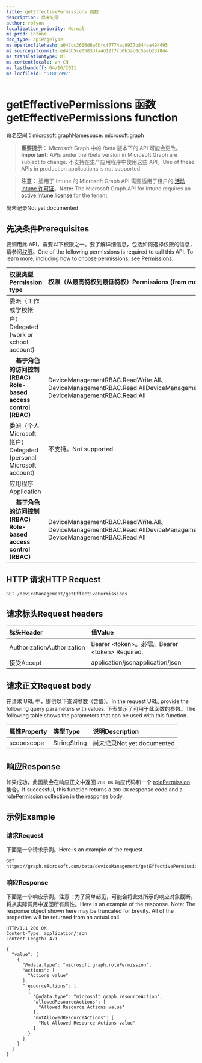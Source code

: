 ```yaml
---
title: getEffectivePermissions 函数
description: 尚未记录
author: rolyon
localization_priority: Normal
ms.prod: intune
doc_type: apiPageType
ms.openlocfilehash: a047cc3606d6a6bfcf7774ac8937b844aa494495
ms.sourcegitcommit: ed45b5ce0583dfa4d12f7cb0b3ac0c5aeb2318d4
ms.translationtype: MT
ms.contentlocale: zh-CN
ms.lasthandoff: 04/16/2021
ms.locfileid: "51865997"
---
```

# <a name="geteffectivepermissions-function"></a><span data-ttu-id="700e4-103">getEffectivePermissions 函数</span><span class="sxs-lookup"><span data-stu-id="700e4-103">getEffectivePermissions function</span></span>

<span data-ttu-id="700e4-104">命名空间：microsoft.graph</span><span class="sxs-lookup"><span data-stu-id="700e4-104">Namespace: microsoft.graph</span></span>

> <span data-ttu-id="700e4-105">**重要提示：** Microsoft Graph 中的 /beta 版本下的 API 可能会更改。</span><span class="sxs-lookup"><span data-stu-id="700e4-105">**Important:** APIs under the /beta version in Microsoft Graph are subject to change.</span></span> <span data-ttu-id="700e4-106">不支持在生产应用程序中使用这些 API。</span><span class="sxs-lookup"><span data-stu-id="700e4-106">Use of these APIs in production applications is not supported.</span></span>

> <span data-ttu-id="700e4-107">**注意：** 适用于 Intune 的 Microsoft Graph API 需要适用于租户的 [活动 Intune 许可证](https://go.microsoft.com/fwlink/?linkid=839381)。</span><span class="sxs-lookup"><span data-stu-id="700e4-107">**Note:** The Microsoft Graph API for Intune requires an [active Intune license](https://go.microsoft.com/fwlink/?linkid=839381) for the tenant.</span></span>

<span data-ttu-id="700e4-108">尚未记录</span><span class="sxs-lookup"><span data-stu-id="700e4-108">Not yet documented</span></span>
## <a name="prerequisites"></a><span data-ttu-id="700e4-109">先决条件</span><span class="sxs-lookup"><span data-stu-id="700e4-109">Prerequisites</span></span>
<span data-ttu-id="700e4-p102">要调用此 API，需要以下权限之一。要了解详细信息，包括如何选择权限的信息，请参阅[权限](/graph/permissions-reference)。</span><span class="sxs-lookup"><span data-stu-id="700e4-p102">One of the following permissions is required to call this API. To learn more, including how to choose permissions, see [Permissions](/graph/permissions-reference).</span></span>

|<span data-ttu-id="700e4-112">权限类型</span><span class="sxs-lookup"><span data-stu-id="700e4-112">Permission type</span></span>|<span data-ttu-id="700e4-113">权限（从最高特权到最低特权）</span><span class="sxs-lookup"><span data-stu-id="700e4-113">Permissions (from most to least privileged)</span></span>|
|:---|:---|
|<span data-ttu-id="700e4-114">委派（工作或学校帐户）</span><span class="sxs-lookup"><span data-stu-id="700e4-114">Delegated (work or school account)</span></span>||
| <span data-ttu-id="700e4-115">&nbsp; &nbsp; **基于角色的访问控制 (RBAC)**</span><span class="sxs-lookup"><span data-stu-id="700e4-115">&nbsp; &nbsp; **Role-based access control (RBAC)**</span></span> | <span data-ttu-id="700e4-116">DeviceManagementRBAC.ReadWrite.All、DeviceManagementRBAC.Read.All</span><span class="sxs-lookup"><span data-stu-id="700e4-116">DeviceManagementRBAC.ReadWrite.All, DeviceManagementRBAC.Read.All</span></span>|
|<span data-ttu-id="700e4-117">委派（个人 Microsoft 帐户）</span><span class="sxs-lookup"><span data-stu-id="700e4-117">Delegated (personal Microsoft account)</span></span>|<span data-ttu-id="700e4-118">不支持。</span><span class="sxs-lookup"><span data-stu-id="700e4-118">Not supported.</span></span>|
|<span data-ttu-id="700e4-119">应用程序</span><span class="sxs-lookup"><span data-stu-id="700e4-119">Application</span></span>||
| <span data-ttu-id="700e4-120">&nbsp; &nbsp; **基于角色的访问控制 (RBAC)**</span><span class="sxs-lookup"><span data-stu-id="700e4-120">&nbsp; &nbsp; **Role-based access control (RBAC)**</span></span> | <span data-ttu-id="700e4-121">DeviceManagementRBAC.ReadWrite.All、DeviceManagementRBAC.Read.All</span><span class="sxs-lookup"><span data-stu-id="700e4-121">DeviceManagementRBAC.ReadWrite.All, DeviceManagementRBAC.Read.All</span></span>|

## <a name="http-request"></a><span data-ttu-id="700e4-122">HTTP 请求</span><span class="sxs-lookup"><span data-stu-id="700e4-122">HTTP Request</span></span>
<!-- {
  "blockType": "ignored"
}
-->
``` http
GET /deviceManagement/getEffectivePermissions
```

## <a name="request-headers"></a><span data-ttu-id="700e4-123">请求标头</span><span class="sxs-lookup"><span data-stu-id="700e4-123">Request headers</span></span>
|<span data-ttu-id="700e4-124">标头</span><span class="sxs-lookup"><span data-stu-id="700e4-124">Header</span></span>|<span data-ttu-id="700e4-125">值</span><span class="sxs-lookup"><span data-stu-id="700e4-125">Value</span></span>|
|:---|:---|
|<span data-ttu-id="700e4-126">Authorization</span><span class="sxs-lookup"><span data-stu-id="700e4-126">Authorization</span></span>|<span data-ttu-id="700e4-127">Bearer &lt;token&gt;。必需。</span><span class="sxs-lookup"><span data-stu-id="700e4-127">Bearer &lt;token&gt; Required.</span></span>|
|<span data-ttu-id="700e4-128">接受</span><span class="sxs-lookup"><span data-stu-id="700e4-128">Accept</span></span>|<span data-ttu-id="700e4-129">application/json</span><span class="sxs-lookup"><span data-stu-id="700e4-129">application/json</span></span>|

## <a name="request-body"></a><span data-ttu-id="700e4-130">请求正文</span><span class="sxs-lookup"><span data-stu-id="700e4-130">Request body</span></span>
<span data-ttu-id="700e4-131">在请求 URL 中，提供以下查询参数（含值）。</span><span class="sxs-lookup"><span data-stu-id="700e4-131">In the request URL, provide the following query parameters with values.</span></span>
<span data-ttu-id="700e4-132">下表显示了可用于此函数的参数。</span><span class="sxs-lookup"><span data-stu-id="700e4-132">The following table shows the parameters that can be used with this function.</span></span>

|<span data-ttu-id="700e4-133">属性</span><span class="sxs-lookup"><span data-stu-id="700e4-133">Property</span></span>|<span data-ttu-id="700e4-134">类型</span><span class="sxs-lookup"><span data-stu-id="700e4-134">Type</span></span>|<span data-ttu-id="700e4-135">说明</span><span class="sxs-lookup"><span data-stu-id="700e4-135">Description</span></span>|
|:---|:---|:---|
|<span data-ttu-id="700e4-136">scope</span><span class="sxs-lookup"><span data-stu-id="700e4-136">scope</span></span>|<span data-ttu-id="700e4-137">String</span><span class="sxs-lookup"><span data-stu-id="700e4-137">String</span></span>|<span data-ttu-id="700e4-138">尚未记录</span><span class="sxs-lookup"><span data-stu-id="700e4-138">Not yet documented</span></span>|



## <a name="response"></a><span data-ttu-id="700e4-139">响应</span><span class="sxs-lookup"><span data-stu-id="700e4-139">Response</span></span>
<span data-ttu-id="700e4-140">如果成功，此函数会在响应正文中返回 `200 OK` 响应代码和一个 [rolePermission](../resources/intune-rbac-rolepermission.md) 集合。</span><span class="sxs-lookup"><span data-stu-id="700e4-140">If successful, this function returns a `200 OK` response code and a [rolePermission](../resources/intune-rbac-rolepermission.md) collection in the response body.</span></span>

## <a name="example"></a><span data-ttu-id="700e4-141">示例</span><span class="sxs-lookup"><span data-stu-id="700e4-141">Example</span></span>
### <a name="request"></a><span data-ttu-id="700e4-142">请求</span><span class="sxs-lookup"><span data-stu-id="700e4-142">Request</span></span>
<span data-ttu-id="700e4-143">下面是一个请求示例。</span><span class="sxs-lookup"><span data-stu-id="700e4-143">Here is an example of the request.</span></span>
``` http
GET https://graph.microsoft.com/beta/deviceManagement/getEffectivePermissions(scope='parameterValue')
```

### <a name="response"></a><span data-ttu-id="700e4-144">响应</span><span class="sxs-lookup"><span data-stu-id="700e4-144">Response</span></span>
<span data-ttu-id="700e4-p104">下面是一个响应示例。注意：为了简单起见，可能会将此处所示的响应对象截断。将从实际调用中返回所有属性。</span><span class="sxs-lookup"><span data-stu-id="700e4-p104">Here is an example of the response. Note: The response object shown here may be truncated for brevity. All of the properties will be returned from an actual call.</span></span>
``` http
HTTP/1.1 200 OK
Content-Type: application/json
Content-Length: 471

{
  "value": [
    {
      "@odata.type": "microsoft.graph.rolePermission",
      "actions": [
        "Actions value"
      ],
      "resourceActions": [
        {
          "@odata.type": "microsoft.graph.resourceAction",
          "allowedResourceActions": [
            "Allowed Resource Actions value"
          ],
          "notAllowedResourceActions": [
            "Not Allowed Resource Actions value"
          ]
        }
      ]
    }
  ]
}
```










